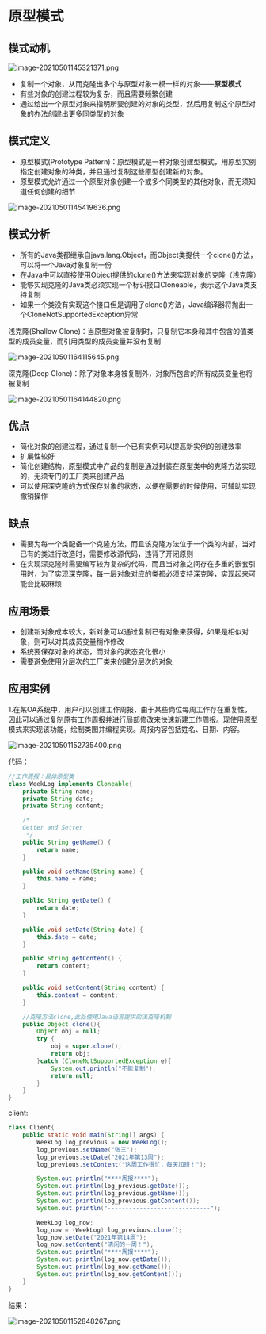 # 原型模式


<!--more-->

## 模式动机

![image-20210501145321371.png](./images/image-20210501145321371.png)

- 复制一个对象，从而克隆出多个与原型对象一模一样的对象——**原型模式**
- 有些对象的创建过程较为复杂，而且需要频繁创建
- 通过给出一个原型对象来指明所要创建的对象的类型，然后用复制这个原型对象的办法创建出更多同类型的对象

## 模式定义

- 原型模式(Prototype Pattern)：原型模式是一种对象创建型模式，用原型实例指定创建对象的种类，并且通过复制这些原型创建新的对象。
- 原型模式允许通过一个原型对象创建一个或多个同类型的其他对象，而无须知道任何创建的细节

![image-20210501145419636.png](./images/image-20210501145419636.png)

## 模式分析



- 所有的Java类都继承自java.lang.Object，而Object类提供一个clone()方法，可以将一个Java对象复制一份
- 在Java中可以直接使用Object提供的clone()方法来实现对象的克隆（浅克隆）
- 能够实现克隆的Java类必须实现一个标识接口Cloneable，表示这个Java类支持复制
- 如果一个类没有实现这个接口但是调用了clone()方法，Java编译器将抛出一个CloneNotSupportedException异常

浅克隆(Shallow Clone)：当原型对象被复制时，只复制它本身和其中包含的值类型的成员变量，而引用类型的成员变量并没有复制

![image-20210501164115645.png](./images/image-20210501164115645.png)

深克隆(Deep Clone)：除了对象本身被复制外，对象所包含的所有成员变量也将被复制

![image-20210501164144820.png](./images/image-20210501164144820.png)

## 优点

- 简化对象的创建过程，通过复制一个已有实例可以提高新实例的创建效率
- 扩展性较好
- 简化创建结构，原型模式中产品的复制是通过封装在原型类中的克隆方法实现的，无须专门的工厂类来创建产品
- 可以使用深克隆的方式保存对象的状态，以便在需要的时候使用，可辅助实现撤销操作

## 缺点

- 需要为每一个类配备一个克隆方法，而且该克隆方法位于一个类的内部，当对已有的类进行改造时，需要修改源代码，违背了开闭原则
- 在实现深克隆时需要编写较为复杂的代码，而且当对象之间存在多重的嵌套引用时，为了实现深克隆，每一层对象对应的类都必须支持深克隆，实现起来可能会比较麻烦

## 应用场景

- 创建新对象成本较大，新对象可以通过复制已有对象来获得，如果是相似对象，则可以对其成员变量稍作修改
- 系统要保存对象的状态，而对象的状态变化很小
- 需要避免使用分层次的工厂类来创建分层次的对象

## 应用实例

1.在某OA系统中，用户可以创建工作周报，由于某些岗位每周工作存在重复性，因此可以通过复制原有工作周报并进行局部修改来快速新建工作周报。现使用原型模式来实现该功能，绘制类图并编程实现。周报内容包括姓名、日期、内容。

![image-20210501152735400.png](./images/image-20210501152735400.png)

代码：

```java
//工作周报：具体原型类
class WeekLog implements Cloneable{
    private String name;
    private String date;
    private String content;

    /*
    Getter and Setter
     */
    public String getName() {
        return name;
    }

    public void setName(String name) {
        this.name = name;
    }

    public String getDate() {
        return date;
    }

    public void setDate(String date) {
        this.date = date;
    }

    public String getContent() {
        return content;
    }

    public void setContent(String content) {
        this.content = content;
    }

    //克隆方法clone,此处使用Java语言提供的浅克隆机制
    public Object clone(){
        Object obj = null;
        try {
            obj = super.clone();
            return obj;
        }catch (CloneNotSupportedException e){
            System.out.println("不能复制");
            return null;
        }
    }
}


```

client:

```java
class Client{
    public static void main(String[] args) {
        WeekLog log_previous = new WeekLog();
        log_previous.setName("张三");
        log_previous.setDate("2021年第13周");
        log_previous.setContent("这周工作很忙，每天加班！");

        System.out.println("****周报****");
        System.out.println(log_previous.getDate());
        System.out.println(log_previous.getName());
        System.out.println(log_previous.getContent());
        System.out.println("-----------------------------");

        WeekLog log_now;
        log_now = (WeekLog) log_previous.clone();
        log_now.setDate("2021年第14周");
        log_now.setContent("清闲的一周！");
        System.out.println("****周报****");
        System.out.println(log_now.getDate());
        System.out.println(log_now.getName());
        System.out.println(log_now.getContent());
    }
}


```

结果：

![image-20210501152848267.png](./images/image-20210501152848267.png)
